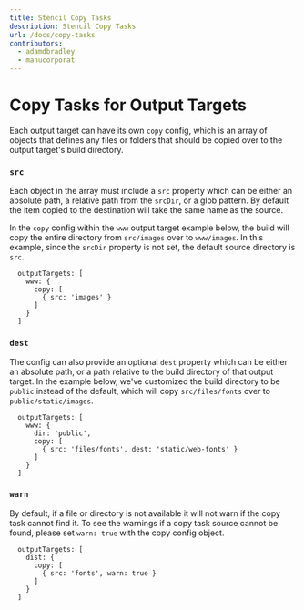 ```yaml
---
title: Stencil Copy Tasks
description: Stencil Copy Tasks
url: /docs/copy-tasks
contributors:
  - adamdbradley
  - manucorporat
---
```



# Copy Tasks for Output Targets

Each output target can have its own `copy` config, which is an array of objects that defines any files or folders that should be copied over to the output target's build directory.

### `src`

Each object in the array must include a `src` property which can be either an absolute path, a relative path from the `srcDir`, or a glob pattern. By default the item copied to the destination will take the same name as the source.

In the `copy` config within the `www` output target example below, the build will copy the entire directory from `src/images` over to `www/images`. In this example, since the `srcDir` property is not set, the default source directory is `src`.

```tsx
  outputTargets: [
    www: {
      copy: [
        { src: 'images' }
      ]
    }
  ]
```


### `dest`

The config can also provide an optional `dest` property which can be either an absolute path, or a path relative to the build directory of that output target. In the example below, we've customized the build directory to be `public` instead of the default, which will copy `src/files/fonts` over to `public/static/images`.

```tsx
  outputTargets: [
    www: {
      dir: 'public',
      copy: [
        { src: 'files/fonts', dest: 'static/web-fonts' }
      ]
    }
  ]
```

### `warn`

By default, if a file or directory is not available it will not warn if the copy task cannot find it. To see the warnings if a copy task source cannot be found, please set `warn: true` with the copy config object.

```tsx
  outputTargets: [
    dist: {
      copy: [
        { src: 'fonts', warn: true }
      ]
    }
  ]
```
